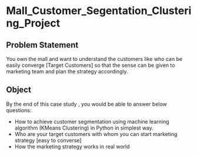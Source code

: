 # Mall_Customer_Segentation_Clustering_Project

## Problem Statement
You own the mall and want to understand the customers like who can be easily converge [Target Customers] so that the sense can be given to marketing team and plan the strategy accordingly.

## Object
By the end of this case study , you would be able to answer below questions:
- How to achieve customer segmentation using machine learning algorithm (KMeans Clustering) in Python in simplest way.
- Who are your target customers with whom you can start marketing strategy [easy to converse]
- How the marketing strategy works in real world
